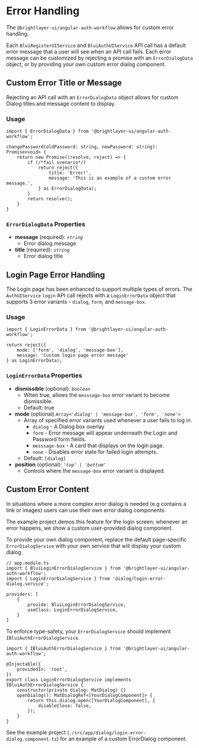 # Error Handling

The `@brightlayer-ui/angular-auth-workflow` allows for custom error handling.  

Each `BluiRegisterUIService` and `BluiAuthUIService` API call has a default error message that a user will see when an API call fails.  Each error message can be customized by rejecting a promise with an `ErrorDialogData` object, or by providing your own custom error dialog component. 

## Custom Error Title or Message

Rejecting an API call with an `ErrorDialogData` object allows for custom Dialog titles and message content to display.


### Usage

```
import { ErrorDialogData } from '@brightlayer-ui/angular-auth-workflow';
```

```
changePassword(oldPassword: string, newPassword: string): Promise<void> {
    return new Promise((resolve, reject) => {
        if (/*fail scenario*/)
            return reject({
                title: 'Error!',
                message: 'This is an example of a custom error message.',
            } as ErrorDialogData);
        }
        return resolve();
    }
}
```
### `ErrorDialogData` Properties

-   **message** (required): _`string`_
    -   Error dialog message
-   **title** (required): _`string`_
    -   Error dialog title


## Login Page Error Handling

The Login page has been enhanced to support multiple types of errors.  The `AuthUIService` `login` API call rejects with a `LoginErrorData` object that supports 3 error variants - `dialog`, `form`, and `message-box`. 

### Usage
```
import { LoginErrorData } from '@brightlayer-ui/angular-auth-workflow';
```
```
return reject({
    mode: ['form', 'dialog', 'message-box'],
    message: 'Custom login page error message'
} as LoginErrorData);

```

### `LoginErrorData` Properties

-   **dismissible** (optional): _`boolean`_
    -   When true, allows the `messsage-box` error variant to become dismissible.
    -   Default: true
-   **mode** (optional) _`Array<'dialog' | 'message-box', 'form', 'none'>`_
    -   Array of specified error variants used whenever a user fails to log in.
        -   `dialog` - A Dialog box overlay
        -   `form` - Error message will appear underneath the Login and Password form fields.
        -   `messsage-box` - A card that displays on the login page.
        -   `none` - Disables error state for failed login attempts.
    -   Default: `[dialog]`
-   **position** (optional): _`'top' | 'bottom'`_
    -   Controls where the `message-box` error variant is displayed. 


## Custom Error Content

In situations where a more complex error dialog is needed (e.g contains a link or images) users can use their own error dialog components.

The example project demos this feature for the login screen; whenever an error happens, we show a custom user-provided dialog component.

To provide your own dialog component, replace the default page-specific `ErrorDialogService` with your own service that will display your custom dialog.

```
// app.module.ts
import { BluiLoginErrorDialogService } from '@brightlayer-ui/angular-auth-workflow';
import { LoginErrorDialogService } from 'dialog/login-error-dialog.service';

providers: [
    {
        provide: BluiLoginErrorDialogService,
        useClass: LoginErrorDialogService,
    }
]
```

To enforce type-safety, your `ErrorDialogService` should implement `IBluiAuthErrorDialogService`.

```
import { IBluiAuthErrorDialogService } from '@brightlayer-ui/angular-auth-workflow';

@Injectable({
    providedIn: 'root',
})
export class LoginErrorDialogService implements IBluiAuthErrorDialogService {
    constructor(private dialog: MatDialog) {}
    openDialog(): MatDialogRef<[YourDialogComponent]> {
        return this.dialog.open([YourDialogComponent], {
            disableClose: false,
        });
    }
}
```

See the example project (`./src/app/dialog/login-error-dialog.component.ts`) for an example of a custom ErrorDialog component.
